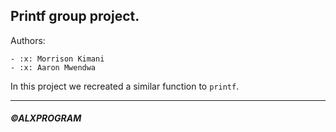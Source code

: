 ## Printf group project.

Authors:

    - :x: Morrison Kimani
    - :x: Aaron Mwendwa

In this project we recreated a similar function to `printf`.

<hr>

##### ©ALXPROGRAM
